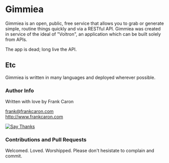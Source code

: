 Gimmiea
===========

Gimmiea is an open, public, free service that allows you to grab or generate simple, routine things quickly and via a RESTful API. Gimmiea was created in service of the ideal of "Voltron", an application which can be built solely from APIs. 

The app is dead; long live the API.

## Etc

Gimmiea is written in many languages and deployed wherever possible.

### Author Info

Written with love by Frank Caron

frank@frankcaron.com  
http://www.frankcaron.com

<a href="http://twitter.com/home/?status=Thanks @frankycaron for making gimmiea: https%3A%2F%2Fgithub.com%2Ffrankcaron%2Fgimmiea"><img src="https://s3.amazonaws.com/github-thank-you-button/thank-you-button.png" alt="Say Thanks" /></a>

### Contributions and Pull Requests

Welcomed. Loved. Worshipped. Please don't hesistate to complain and commit. 
